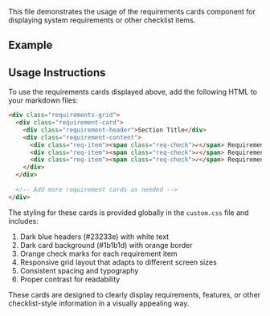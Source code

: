 <script setup>
import FeatureGrid from '/components/FeatureGrid.vue';
import FeatureCard from '/components/FeatureCard.vue';
import PageHeader from '/components/PageHeader.vue';
</script>

<PageHeader 
  title="Requirements Cards Template" 
  icon="📋" 
  time="Reading time: 2 minutes" 
/>

This file demonstrates the usage of the requirements cards component for displaying system requirements or other checklist items.

## Example

<FeatureGrid>
  <FeatureCard 
    title="Docker Host" 
    icon="🐳" 
    description="
      - ✓ Docker 20.10+ or Docker Engine
      - ✓ Docker Compose V2
      - ✓ 2GB RAM (minimum)
    " 
  />
  
  <FeatureCard 
    title="Network" 
    icon="🌐" 
    description="
      - ✓ Open port 8000 for web interface
      - ✓ Outbound SSH access to devices
    " 
  />
</FeatureGrid>

## Usage Instructions

To use the requirements cards displayed above, add the following HTML to your markdown files:

```html
<div class="requirements-grid">
  <div class="requirement-card">
    <div class="requirement-header">Section Title</div>
    <div class="requirement-content">
      <div class="req-item"><span class="req-check">✓</span> Requirement item 1</div>
      <div class="req-item"><span class="req-check">✓</span> Requirement item 2</div>
      <div class="req-item"><span class="req-check">✓</span> Requirement item 3</div>
    </div>
  </div>
  
  <!-- Add more requirement cards as needed -->
</div>
```

The styling for these cards is provided globally in the `custom.css` file and includes:

1. Dark blue headers (#23233e) with white text
2. Dark card background (#1b1b1d) with orange border
3. Orange check marks for each requirement item
4. Responsive grid layout that adapts to different screen sizes
5. Consistent spacing and typography
6. Proper contrast for readability

These cards are designed to clearly display requirements, features, or other checklist-style information in a visually appealing way.
